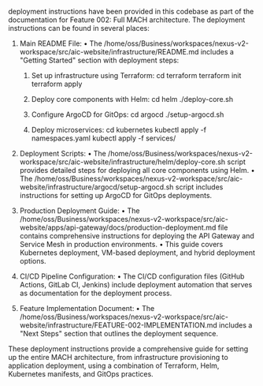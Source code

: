deployment instructions have been provided in this codebase as part of the documentation for 
Feature 002: Full MACH architecture. The deployment instructions can be found in several places:

1. Main README File:
   • The /home/oss/Business/workspaces/nexus-v2-workspace/src/aic-website/infrastructure/README.md 
includes a "Getting Started" section with deployment steps:
    

     1. Set up infrastructure using Terraform:
        cd terraform
        terraform init
        terraform apply

     2. Deploy core components with Helm:
        cd helm
        ./deploy-core.sh

     3. Configure ArgoCD for GitOps:
        cd argocd
        ./setup-argocd.sh

     4. Deploy microservices:
        cd kubernetes
        kubectl apply -f namespaces.yaml
        kubectl apply -f services/
     


2. Deployment Scripts:
   • The 
/home/oss/Business/workspaces/nexus-v2-workspace/src/aic-website/infrastructure/helm/deploy-core.sh 
script provides detailed steps for deploying all core components using Helm.
   • The 
/home/oss/Business/workspaces/nexus-v2-workspace/src/aic-website/infrastructure/argocd/setup-argocd.sh
script includes instructions for setting up ArgoCD for GitOps deployments.

3. Production Deployment Guide:
   • The 
/home/oss/Business/workspaces/nexus-v2-workspace/src/aic-website/apps/api-gateway/docs/production-deployment.md
file contains comprehensive instructions for deploying the API Gateway and Service Mesh in production
environments.
   • This guide covers Kubernetes deployment, VM-based deployment, and hybrid deployment options.

4. CI/CD Pipeline Configuration:
   • The CI/CD configuration files (GitHub Actions, GitLab CI, Jenkins) include deployment automation 
that serves as documentation for the deployment process.

5. Feature Implementation Document:
   • The 
/home/oss/Business/workspaces/nexus-v2-workspace/src/aic-website/infrastructure/FEATURE-002-IMPLEMENTATION.md
includes a "Next Steps" section that outlines the deployment sequence.

These deployment instructions provide a comprehensive guide for setting up the entire MACH 
architecture, from infrastructure provisioning to application deployment, using a combination of 
Terraform, Helm, Kubernetes manifests, and GitOps practices.